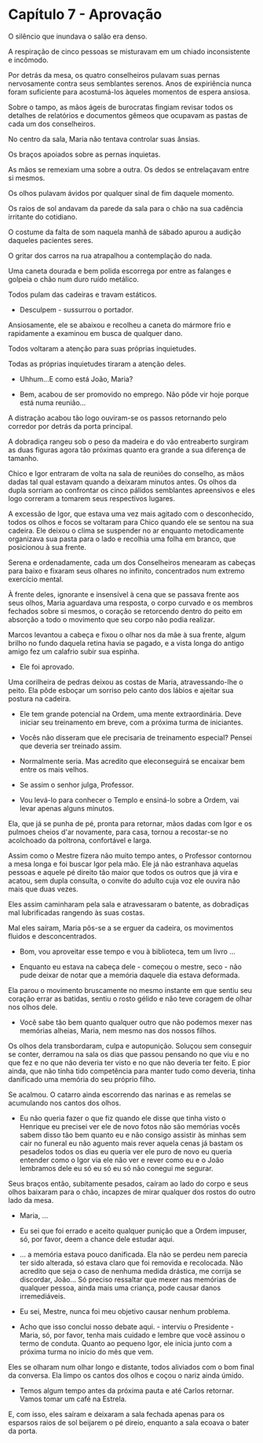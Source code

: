 # Capítulo 7 - Aprovação

O silêncio que inundava o salão era denso.

A respiração de cinco pessoas se misturavam em um chiado inconsistente e incômodo.

Por detrás da mesa, os quatro conselheiros pulavam suas pernas nervosamente contra seus semblantes serenos. Anos de expiriência nunca foram suficiente para acostumá-los àqueles momentos de espera ansiosa.

Sobre o tampo, as mãos ágeis de burocratas fingiam revisar todos os detalhes de relatórios e documentos gêmeos que ocupavam as pastas de cada um dos conselheiros.

No centro da sala, Maria não tentava controlar suas ânsias.

Os braços apoiados sobre as pernas inquietas.

As mãos se remexiam uma sobre a outra. Os dedos se entrelaçavam entre si mesmos.

Os olhos pulavam ávidos por qualquer sinal de fim daquele momento.

Os raios de sol andavam da parede da sala para o chão na sua cadência irritante do cotidiano.

O costume da falta de som naquela manhã de sábado apurou a audição daqueles pacientes seres.

O gritar dos carros na rua atrapalhou a contemplação do nada.

Uma caneta dourada e bem polida escorrega por entre as falanges e golpeia o chão num duro ruído metálico.

Todos pulam das cadeiras e travam estáticos.

 - Desculpem - sussurrou o portador.

Ansiosamente, ele se abaixou e recolheu a caneta do mármore frio e rapidamente a examinou em busca de qualquer dano.

Todos voltaram a atenção para suas próprias inquietudes.

Todas as próprias inquietudes tiraram a atenção deles.

 - Uhhum...E como está João, Maria?

 - Bem, acabou de ser promovido no emprego. Não pôde vir hoje porque está numa reunião...

A distração acabou tão logo ouviram-se os passos retornando pelo corredor por detrás da porta principal.

A dobradiça rangeu sob o peso da madeira e do vão entreaberto surgiram as duas figuras agora tão próximas quanto era grande a sua diferença de tamanho.

Chico e Igor entraram de volta na sala de reuniões do conselho, as mãos dadas tal qual estavam quando a deixaram minutos antes. Os olhos da dupla sorriam ao confrontar os cinco pálidos semblantes apreensivos e eles logo correram a tomarem seus respectivos lugares.

A excessão de Igor, que estava uma vez mais agitado com o desconhecido, todos os olhos e focos se voltaram para Chico quando ele se sentou na sua cadeira. Ele deixou o clima se suspender no ar enquanto metodicamente organizava sua pasta para o lado e recolhia uma folha em branco, que posicionou à sua frente.

Serena e ordenadamente, cada um dos Conselheiros menearam as cabeças para baixo e fixaram seus olhares no infinito, concentrados num extremo exercício mental.

À frente deles, ignorante e insensível à cena que se passava frente aos seus olhos, Maria aguardava uma resposta, o corpo curvado e os membros fechados sobre si mesmos, o coração se retorcendo dentro do peito em absorção a todo o movimento que seu corpo não podia realizar.

Marcos levantou a cabeça e fixou o olhar nos da mãe à sua frente, algum brilho no fundo daquela retina havia se pagado, e a vista longa do antigo amigo fez um calafrio subir sua espinha.

 - Ele foi aprovado.

Uma corilheira de pedras deixou as costas de Maria, atravessando-lhe o peito. Ela pôde esboçar um sorriso pelo canto dos lábios e ajeitar sua postura na cadeira.

 - Ele tem grande potencial na Ordem, uma mente extraordinária. Deve iniciar seu treinamento em breve, com a próxima turma de iniciantes.

 - Vocês não disseram que ele precisaria de treinamento especial? Pensei que deveria ser treinado assim.

 - Normalmente seria. Mas acredito que eleconseguirá se encaixar bem entre os mais velhos.

 - Se assim o senhor julga, Professor.

 - Vou levá-lo para conhecer o Templo e ensiná-lo sobre a Ordem, vai levar apenas alguns minutos.

Ela, que já se punha de pé, pronta para retornar, mãos dadas com Igor e os pulmoes cheios d'ar novamente, para casa, tornou a recostar-se no acolchoado da poltrona, confortável e larga.

Assim como o Mestre fizera não muito tempo antes, o Professor contornou a mesa longa e foi buscar Igor pela mão. Ele já não estranhava aquelas pessoas e aquele pé direito tão maior que todos os outros que já vira e acatou, sem dupla consulta, o convite do adulto cuja voz ele ouvira não mais que duas vezes.

Eles assim caminharam pela sala e atravessaram o batente, as dobradiças mal lubrificadas rangendo às suas costas.

Mal eles saíram, Maria pôs-se a se erguer da cadeira, os movimentos fluidos e desconcentrados.

 - Bom, vou aproveitar esse tempo e vou à biblioteca, tem um livro ...

 - Enquanto eu estava na cabeça dele - começou o mestre, seco - não pude deixar de notar que a memória daquele dia estava deformada.

Ela parou o movimento bruscamente no mesmo instante em que sentiu seu coração errar as batidas, sentiu o rosto gélido e não teve coragem de olhar nos olhos dele.

 - Você sabe tão bem quanto qualquer outro que não podemos mexer nas memórias alheias, Maria, nem mesmo nas dos nossos filhos.

Os olhos dela transbordaram, culpa e autopunição. Soluçou sem conseguir se conter, derramou na sala os dias que passou pensando no que viu e no que fez e no que não deveria ter visto e no que não deveria ter feito. E pior ainda, que não tinha tido competência para manter tudo como deveria, tinha danificado uma memória do seu próprio filho.

Se acalmou. O catarro ainda escorrendo das narinas e as remelas se acumulando nos cantos dos olhos.

 - Eu não queria fazer o que fiz quando ele disse que tinha visto o Henrique eu precisei ver ele de novo fotos não são memórias vocês sabem disso tão bem quanto eu e não consigo assistir às minhas sem cair no funeral eu não aguento mais rever aquela cenas já bastam os pesadelos todos os dias eu queria ver ele puro de novo eu queria entender como o Igor via ele não ver e rever como eu e o João lembramos dele eu só eu só eu só não conegui me segurar.

Seus braços então, subitamente pesados, caíram ao lado do corpo e seus olhos baixaram para o chão, incapzes de mirar qualquer dos rostos do outro lado da mesa.

 - Maria, ...

 - Eu sei que foi errado e aceito qualquer punição que a Ordem impuser, só, por favor, deem a chance dele estudar aqui.

 - ... a memória estava pouco danificada. Ela não se perdeu nem parecia ter sido alterada, só estava claro que foi removida e recolocada. Não acredito que seja o caso de nenhuma medida drástica, me corrija se discordar, João... Só preciso ressaltar que mexer nas memórias de qualquer pessoa, ainda mais uma criança, pode causar danos irremediáveis.

 - Eu sei, Mestre, nunca foi meu objetivo causar nenhum problema.

 - Acho que isso conclui nosso debate aqui. - interviu o Presidente - Maria, só, por favor, tenha mais cuidado e lembre que você assinou o termo de conduta. Quanto ao pequeno Igor, ele inicia junto com a próxima turma no início do mês que vem.

Eles se olharam num olhar longo e distante, todos aliviados com o bom final da conversa. Ela limpo os cantos dos olhos e coçou o nariz ainda úmido.

 - Temos algum tempo antes da próxima pauta e até Carlos retornar. Vamos tomar um café na Estrela.

E, com isso, eles saíram e deixaram a sala fechada apenas para os esparsos raios de sol beijarem o pé direio, enquanto a sala ecoava o bater da porta.